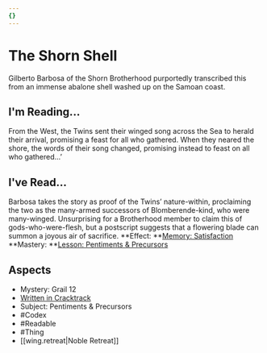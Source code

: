 ```yaml
---
{}
---
```

# The Shorn Shell
Gilberto Barbosa of the Shorn Brotherhood purportedly transcribed this from an immense abalone shell washed up on the Samoan coast.
## I'm Reading...
From the West, the Twins sent their winged song across the Sea to herald their arrival, promising a feast for all who gathered. When they neared the shore, the words of their song changed, promising instead to feast on all who gathered…’
## I've Read...
Barbosa takes the story as proof of the Twins’ nature-within, proclaiming the two as the many-armed successors of Blomberende-kind, who were many-winged. Unsurprising for a Brotherhood member to claim this of gods-who-were-flesh, but a postscript suggests that a flowering blade can summon a joyous air of sacrifice.
**Effect: **[Memory: Satisfaction](https://uadaf.theevilroot.xyz/rowenarium/element/mem.satisfaction)
**Mastery: **[Lesson: Pentiments & Precursors](https://uadaf.theevilroot.xyz/rowenarium/element/x.pentiments.precursors)
## Aspects
- Mystery: Grail 12
- [Written in Cracktrack](https://uadaf.theevilroot.xyz/rowenarium/element/w.cracktrack)
- Subject: Pentiments & Precursors
- #Codex
- #Readable
- #Thing
- [[wing.retreat|Noble Retreat]]